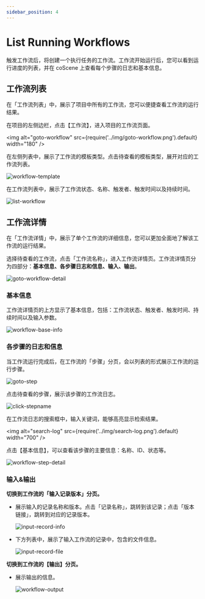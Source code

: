 ```yaml
---
sidebar_position: 4
---
```


# List Running Workflows

触发工作流后，将创建一个执行任务的工作流。工作流开始运行后，您可以看到运行进度的列表，并在 coScene 上查看每个步骤的日志和基本信息。

## 工作流列表

在「工作流列表」中，展示了项目中所有的工作流，您可以便捷查看工作流的运行结果。

在项目的左侧边栏，点击【工作流】，进入项目的工作流页面。

<img alt="goto-workflow" src={require('../img/goto-workflow.png').default} width="180" />

在左侧列表中，展示了工作流的模板类型。点击待查看的模板类型，展开对应的工作流列表。

![workflow-template](../img/workflow-template.png)

在工作流列表中，展示了工作流状态、名称、触发者、触发时间以及持续时间。

![list-workflow](../img/list-workflow.png)

## 工作流详情

在「工作流详情」中，展示了单个工作流的详细信息，您可以更加全面地了解该工作流的运行结果。

选择待查看的工作流，点击「工作流名称」，进入工作流详情页。工作流详情页分为四部分：**基本信息、各步骤日志和信息、输入、输出**。

![goto-workflow-detail](../img/goto-workflow-detail.png)

### 基本信息

工作流详情页的上方显示了基本信息，包括：工作流状态、触发者、触发时间、持续时间以及输入参数。

![workflow-base-info](../img/workflow-base-info.png)

### 各步骤的日志和信息

当工作流运行完成后，在工作流的「步骤」分页，会以列表的形式展示工作流的运行步骤。

![goto-step](../img/goto-step.png)

点击待查看的步骤，展示该步骤的工作流日志。

![click-stepname](../img/click-stepname.png)

在工作流日志的搜索框中，输入关键词，能够高亮显示检索结果。

<img alt="search-log" src={require('../img/search-log.png').default} width="700" />

点击【基本信息】，可以查看该步骤的主要信息：名称、ID、状态等。

![workflow-step-detail](../img/workflow-step-detail.png)

### 输入&输出

**切换到工作流的「输入记录版本」分页。**

- 展示输入的记录名称和版本。点击「记录名称」，跳转到该记录；点击「版本链接」，跳转到对应的记录版本。

  ![input-record-info](../img/input-record-info.png)

- 下方列表中，展示了输入工作流的记录中，包含的文件信息。

  ![input-record-file](../img/input-record-file.png)

**切换到工作流的【输出】分页。**

- 展示输出的信息。

  ![workflow-output](../img/workflow-output.png)
